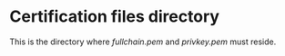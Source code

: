 # Certification files directory

This is the directory where *fullchain.pem* and *privkey.pem* must reside.